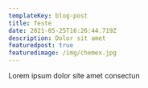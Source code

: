 ```yaml
---
templateKey: blog-post
title: Teste
date: 2021-05-25T16:26:44.719Z
description: Dolor sit amet
featuredpost: true
featuredimage: /img/chemex.jpg
---
```

Lorem ipsum dolor site amet consectun